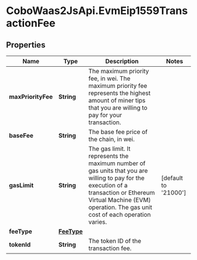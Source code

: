 # CoboWaas2JsApi.EvmEip1559TransactionFee

## Properties

Name | Type | Description | Notes
------------ | ------------- | ------------- | -------------
**maxPriorityFee** | **String** | The maximum priority fee, in wei. The maximum priority fee represents the highest amount of miner tips that you are willing to pay for your transaction. | 
**baseFee** | **String** | The base fee price of the chain, in wei. | 
**gasLimit** | **String** | The gas limit. It represents the maximum number of gas units that you are willing to pay for the execution of a transaction or Ethereum Virtual Machine (EVM) operation. The gas unit cost of each operation varies. | [default to &#39;21000&#39;]
**feeType** | [**FeeType**](FeeType.md) |  | 
**tokenId** | **String** | The token ID of the transaction fee. | 


